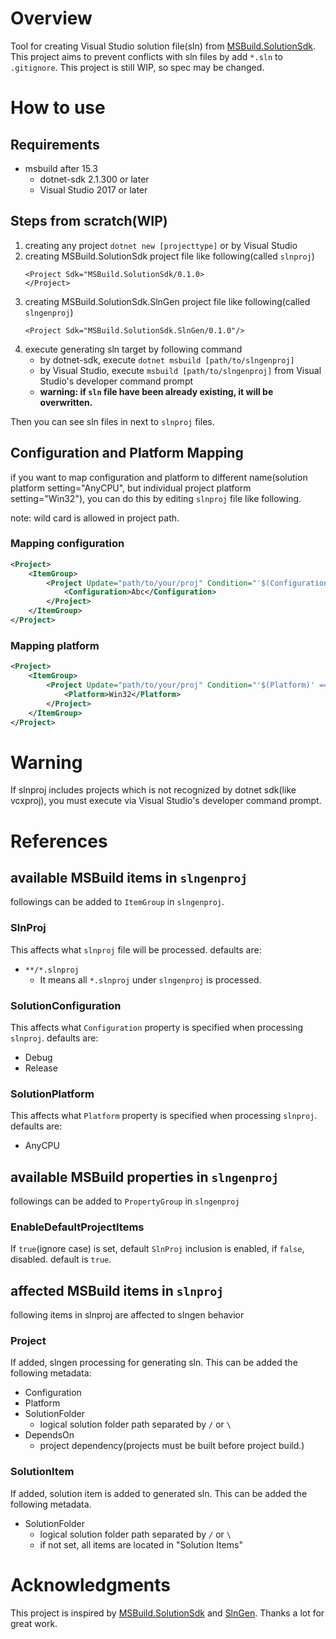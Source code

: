 # Overview

Tool for creating Visual Studio solution file(sln) from [MSBuild.SolutionSdk](https://github.com/JeffCyr/MSBuild.SolutionSdk).
This project aims to prevent conflicts with sln files by add `*.sln` to `.gitignore`.
This project is still WIP, so spec may be changed.

# How to use

## Requirements

* msbuild after 15.3
    * dotnet-sdk 2.1.300 or later
    * Visual Studio 2017 or later

## Steps from scratch(WIP)

1. creating any project
    `dotnet new [projecttype]` or by Visual Studio
2. creating MSBuild.SolutionSdk project file like following(called `slnproj`)
    ```
    <Project Sdk="MSBuild.SolutionSdk/0.1.0>
    </Project>
    ```
3. creating MSBuild.SolutionSdk.SlnGen project file like following(called `slngenproj`)
    ```
    <Project Sdk="MSBuild.SolutionSdk.SlnGen/0.1.0"/>
    ```
4. execute generating sln target by following command
    * by dotnet-sdk, execute `dotnet msbuild [path/to/slngenproj]`
    * by Visual Studio, execute `msbuild [path/to/slngenproj]` from Visual Studio's developer command prompt
    * **warning: if `sln` file have been already existing, it will be overwritten.**

Then you can see sln files in next to `slnproj` files.

## Configuration and Platform Mapping

if you want to map configuration and platform to different name(solution platform setting="AnyCPU", but individual project platform setting="Win32"),
you can do this by editing `slnproj` file like following.

note: wild card is allowed in project path.

### Mapping configuration

```xml
<Project>
    <ItemGroup>
        <Project Update="path/to/your/proj" Condition="'$(Configuration)' == 'Debug'">
            <Configuration>Abc</Configuration>
        </Project>
    </ItemGroup>
</Project>
```

### Mapping platform

```xml
<Project>
    <ItemGroup>
        <Project Update="path/to/your/proj" Condition="'$(Platform)' == 'AnyCPU'">
            <Platform>Win32</Platform>
        </Project>
    </ItemGroup>
</Project>
```

# Warning

If slnproj includes projects which is not recognized by dotnet sdk(like vcxproj),
you must execute via Visual Studio's developer command prompt.

# References

## available MSBuild items in `slngenproj`

followings can be added to `ItemGroup` in `slngenproj`.

### SlnProj

This affects what `slnproj` file will be processed.
defaults are:
* `**/*.slnproj`
    * It means all `*.slnproj` under `slngenproj` is processed.

### SolutionConfiguration

This affects what `Configuration` property is specified when processing `slnproj`.
defaults are:
* Debug
* Release

### SolutionPlatform

This affects what `Platform` property is specified when processing `slnproj`.
defaults are:
* AnyCPU

## available MSBuild properties in `slngenproj`

followings can be added to `PropertyGroup` in `slngenproj`

### EnableDefaultProjectItems

If `true`(ignore case) is set, default `SlnProj` inclusion is enabled, if `false`, disabled.
default is `true`.

## affected MSBuild items in `slnproj`

following items in slnproj are affected to slngen behavior

### Project

If added, slngen processing for generating sln.
This can be added the following metadata:

* Configuration
* Platform
* SolutionFolder
    * logical solution folder path separated by `/` or `\`
* DependsOn
    * project dependency(projects must be built before project build.)

### SolutionItem

If added, solution item is added to generated sln.
This can be added the following metadata.

* SolutionFolder
    * logical solution folder path separated by `/` or `\`
    * if not set, all items are located in "Solution Items"

# Acknowledgments

This project is inspired by [MSBuild.SolutionSdk](https://github.com/JeffCyr/MSBuild.SolutionSdk) and [SlnGen](https://github.com/jeffkl/SlnGen).
Thanks a lot for great work.
